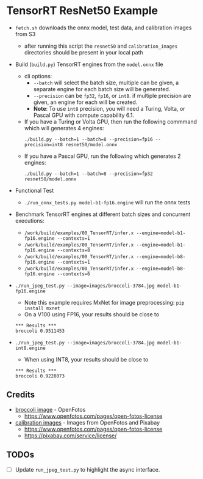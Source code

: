 # TensorRT ResNet50 Example

- `fetch.sh` downloads the onnx model, test data, and calibration images from S3
  - after running this script the `resnet50` and `calibration_images` directories should be present in your
    local path

- Build (`build.py`) TensorRT engines from the `model.onnx` file
  - cli options:
    - `--batch` will select the batch size, multiple can be given, a separate
      engine for each batch size will be generated.
    - `--precision` can be `fp32`, `fp16`, or `int8`.  if multiple precision are given, an
      engine for each will be created.  
    - **Note**: To use `int8` precision, you will need a Turing, Volta, or Pascal GPU with compute capability 6.1.
  - If you have a Turing or Volta GPU, then run the following commmand which will generates 4 engines:
    ```
    ./build.py --batch=1 --batch=8 --precision=fp16 --precision=int8 resnet50/model.onnx
    ```
  - If you have a Pascal GPU, run the following which generates 2 engines:
    ```
    ./build.py --batch=1 --batch=8 --precision=fp32 resnet50/model.onnx
    ```
- Functional Test
  - `./run_onnx_tests.py model-b1-fp16.engine` will run the onnx tests 

- Benchmark TensorRT engines at different batch sizes and concurrent executions:
  - `/work/build/examples/00_TensorRT/infer.x --engine=model-b1-fp16.engine --contexts=1`
  - `/work/build/examples/00_TensorRT/infer.x --engine=model-b1-fp16.engine --contexts=8`
  - `/work/build/examples/00_TensorRT/infer.x --engine=model-b8-fp16.engine --contexts=1`
  - `/work/build/examples/00_TensorRT/infer.x --engine=model-b8-fp16.engine --contexts=6`

- `./run_jpeg_test.py --image=images/broccoli-3784.jpg model-b1-fp16.engine`
  - Note this example requires MxNet for image preprocessing: `pip install mxnet`
  - On a V100 using FP16, your results should be close to
  ```
  *** Results ***
  broccoli 0.9511453
  ```
- `./run_jpeg_test.py --image=images/broccoli-3784.jpg model-b1-int8.engine`
  - When using INT8, your results should be close to
  ```
  *** Results ***
  broccoli 0.9228073
  ```

## Credits

 - [broccoli image](https://www.openfotos.com/view/broccoli-3784) - OpenFotos
   - https://www.openfotos.com/pages/open-fotos-license
 - [calibration images](calibration_images.csv) - Images from OpenFotos and Pixabay
   - https://www.openfotos.com/pages/open-fotos-license
   - https://pixabay.com/service/license/ 

## TODOs

 - [ ] Update `run_jpeg_test.py` to highlight the async interface.
